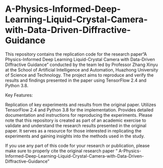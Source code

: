 # A-Physics-Informed-Deep-Learning-Liquid-Crystal-Camera-with-Data-Driven-Diffractive-Guidance
This repository contains the replication code for the research paper“A Physics-Informed Deep Learning Liquid-Crystal Camera with Data-Driven Diffractive Guidance” conducted by the team led by Professor Zhang Xinyu at the School of Artificial Intelligence and Automation, Huazhong University of Science and Technology. The project aims to reproduce and verify the results and findings presented in the paper using TensorFlow 2.4 and Python 3.8.

Key Features:

Replication of key experiments and results from the original paper.
Utilizes TensorFlow 2.4 and Python 3.8 for the implementation.
Provides detailed documentation and instructions for reproducing the experiments.
Please note that this repository is created as part of an academic exercise to validate and understand the research results presented in the original paper. It serves as a resource for those interested in replicating the experiments and gaining insights into the methods used in the study.

If you use any part of this code for your research or publication, please make sure to properly cite the original research paper “ A-Physics-Informed-Deep-Learning-Liquid-Crystal-Camera-with-Data-Driven-Diffractive-Guidance”
